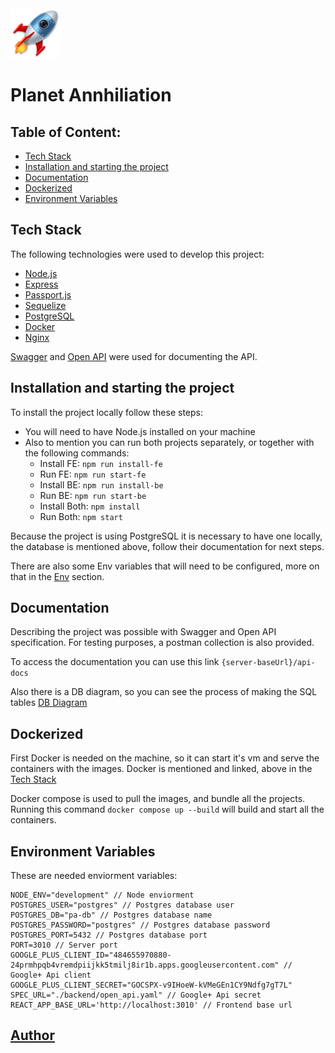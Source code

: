 <img src="./frontend/public/android-chrome-192x192.png" width='80px' />

# Planet Annhiliation

## Table of Content:

- [Tech Stack](#tech-stack)
- [Installation and starting the project](#installation-and-starting-the-project)
- [Documentation](#documentation)
- [Dockerized](#dockerized)
- [Environment Variables](#environment-variables)

## Tech Stack

The following technologies were used to develop this project:

- [Node.js](https://nodejs.org/en/docs/)
- [Express](https://expressjs.com/)
- [Passport.js](https://www.passportjs.org/docs/)
- [Sequelize](https://sequelize.org/docs/v6/)
- [PostgreSQL](https://www.postgresql.org/docs/)
- [Docker](https://docs.docker.com/)
- [Nginx](https://docs.nginx.com/)

[Swagger](https://swagger.io/solutions/api-documentation/) and [Open API](https://spec.openapis.org/oas/latest.html) were used for documenting the API.

## Installation and starting the project

To install the project locally follow these steps:

- You will need to have Node.js installed on your machine
- Also to mention you can run both projects separately, or together with the following commands:
  - Install FE: `npm run install-fe`
  - Run FE: `npm run start-fe`
  - Install BE: `npm run install-be`
  - Run BE: `npm run start-be`
  - Install Both: `npm install`
  - Run Both: `npm start`

Because the project is using PostgreSQL it is necessary to have one locally, the database is mentioned above, follow their documentation for next steps.

There are also some Env variables that will need to be configured, more on that in the [Env](#environment-variables) section.

## Documentation

Describing the project was possible with Swagger and Open API specification. For testing purposes, a postman collection is also provided.

To access the documentation you can use this link `{server-baseUrl}/api-docs`

Also there is a DB diagram, so you can see the process of making the SQL tables [DB Diagram](https://dbdiagram.io/d/6389f6a8bae3ed7c454455c0)

## Dockerized

First Docker is needed on the machine, so it can start it's vm and serve the containers with the images. Docker is mentioned and linked, above in the [Tech Stack](#tech-stack)

Docker compose is used to pull the images, and bundle all the projects.
Running this command `docker compose up --build` will build and start all the containers.

## Environment Variables

These are needed enviorment variables:

```
NODE_ENV="development" // Node enviorment
POSTGRES_USER="postgres" // Postgres database user
POSTGRES_DB="pa-db" // Postgres database name
POSTGRES_PASSWORD="postgres" // Postgres database password
POSTGRES_PORT=5432 // Postgres database port
PORT=3010 // Server port
GOOGLE_PLUS_CLIENT_ID="484655970880-24prmhpqb4vremdpiijkk5tmilj8ir1b.apps.googleusercontent.com" // Google+ Api client
GOOGLE_PLUS_CLIENT_SECRET="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"
SPEC_URL="./backend/open_api.yaml" // Google+ Api secret
REACT_APP_BASE_URL='http://localhost:3010' // Frontend base url
```

## [Author](https://github.com/sstefdev?tab=repositories)
